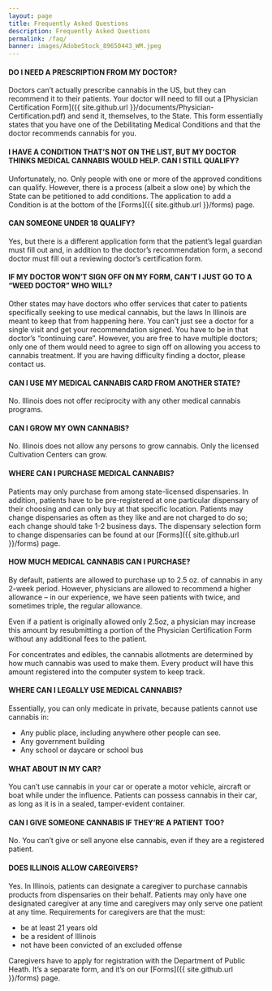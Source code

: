 ```yaml
---
layout: page
title: Frequently Asked Questions
description: Frequently Asked Questions
permalink: /faq/
banner: images/AdobeStock_89650443_WM.jpeg
---
```



#### DO I NEED A PRESCRIPTION FROM MY DOCTOR?
Doctors can’t actually prescribe cannabis in the US, but they can recommend it to their patients.
Your doctor will need to fill out a [Physician Certification Form]({{ site.github.url }}/documents/Physician-Certification.pdf)
and send it, themselves, to the State. This form essentially states that you have one of the Debilitating Medical Conditions
and that the doctor recommends cannabis for you.

#### I HAVE A CONDITION THAT’S NOT ON THE LIST, BUT MY DOCTOR THINKS MEDICAL CANNABIS WOULD HELP. CAN I STILL QUALIFY?
Unfortunately, no. Only people with one or more of the approved conditions can qualify.
However, there is a process (albeit a slow one) by which the State can be petitioned to add conditions.
The application to add a Condition is at the bottom of the [Forms]({{ site.github.url }}/forms) page.

#### CAN SOMEONE UNDER 18 QUALIFY?
Yes, but there is a different application form that the patient’s legal guardian must fill out and,
in addition to the doctor’s recommendation form, a second doctor must fill out a reviewing doctor’s
certification form.

#### IF MY DOCTOR WON’T SIGN OFF ON MY FORM, CAN’T I JUST GO TO A “WEED DOCTOR” WHO WILL?
Other states may have doctors who offer services that cater to patients specifically
seeking to use medical cannabis, but the laws In Illinois are meant to keep that from
happening here. You can’t just see a doctor for a single visit and get your recommendation
signed. You have to be in that doctor’s “continuing care”. However, you are free to
have multiple doctors; only one of them would need to agree to sign off on allowing you
access to cannabis treatment.  If you are having difficulty finding a doctor, please contact us.

#### CAN I USE MY MEDICAL CANNABIS CARD FROM ANOTHER STATE?
No. Illinois does not offer reciprocity with any other medical cannabis programs.

#### CAN I GROW MY OWN CANNABIS?
No. Illinois does not allow any persons to grow cannabis. Only the licensed Cultivation Centers can grow.

#### WHERE CAN I PURCHASE MEDICAL CANNABIS?
Patients may only purchase from among state-licensed dispensaries.  In addition, patients
have to be pre-registered at one particular dispensary of their choosing and can only
buy at that specific location.  Patients may change dispensaries as often as they like
and are not charged to do so; each change should take 1-2 business days.  The dispensary
selection form to change dispensaries can be found at our [Forms]({{ site.github.url }}/forms) page.

#### HOW MUCH MEDICAL CANNABIS CAN I PURCHASE?
By default, patients are allowed to purchase up to 2.5 oz. of cannabis in any 2-week period.
However, physicians are allowed to recommend a higher allowance – in our experience,
we have seen patients with twice, and sometimes triple, the regular allowance.  

Even if a patient is originally allowed only 2.5oz, a physician may increase this
amount by resubmitting a portion of the Physician Certification Form without any
additional fees to the patient.

For concentrates and edibles, the cannabis allotments are determined by how much
cannabis was used to make them. Every product will have this amount registered
into the computer system to keep track.

#### WHERE CAN I LEGALLY USE MEDICAL CANNABIS?
Essentially, you can only medicate in private, because patients cannot use cannabis in:

* Any public place, including anywhere other people can see.
* Any government building
* Any school or daycare or school bus

#### WHAT ABOUT IN MY CAR?
You can’t use cannabis in your car or operate a motor vehicle, aircraft or boat
while under the influence. Patients can possess cannabis in their car, as
long as it is in a sealed, tamper-evident container.

#### CAN I GIVE SOMEONE CANNABIS IF THEY’RE A PATIENT TOO?
No. You can’t give or sell anyone else cannabis, even if they are a registered patient.

#### DOES ILLINOIS ALLOW CAREGIVERS?
Yes. In Illinois, patients can designate a caregiver to purchase cannabis products
from dispensaries on their behalf. Patients may only have one designated caregiver
at any time and caregivers may only serve one patient at any time. Requirements
for caregivers are that the must:

* be at least 21 years old
* be a resident of Illinois
* not have been convicted of an excluded offense

Caregivers have to apply for registration with the Department of Public Heath.
It’s a separate form, and it’s on our [Forms]({{ site.github.url }}/forms) page.
